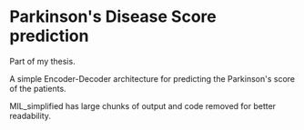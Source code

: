 # Parkinson's Disease Score prediction

Part of my thesis. 

A simple Encoder-Decoder architecture for predicting the Parkinson's score of the patients.

MIL_simplified has large chunks of output and code removed for better readability.
